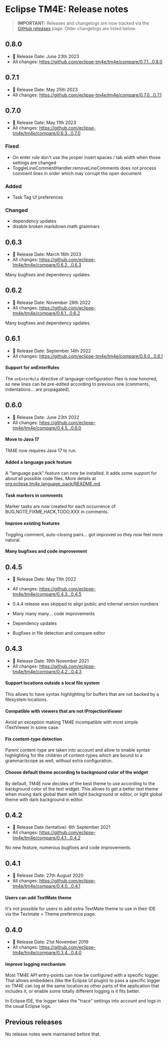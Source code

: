 # Eclipse TM4E: Release notes

> **IMPORTANT:** Releases and changelogs are now tracked via the [GitHub releases](https://github.com/eclipse-tm4e/tm4e/releases) page. Older changelogs are listed below.

## 0.8.0

* 📅 Release Date: June 23th 2023
* All changes: https://github.com/eclipse-tm4e/tm4e/compare/0.7.1...0.8.0


## 0.7.1

* 📅 Release Date: May 25th 2023
* All changes: https://github.com/eclipse-tm4e/tm4e/compare/0.7.0...0.7.1


## 0.7.0

* 📅 Release Date: May 11th 2023
* All changes: https://github.com/eclipse-tm4e/tm4e/compare/0.6.3...0.7.0

### Fixed
- On enter rule don't use the proper insert spaces / tab width when those settings are changed
- ToggleLineCommentHandler.removeLineComments does not process comment lines in order which may corrupt the open document

### Added
- Task Tag UI preferences

### Changed
- dependency updates
- disable broken markdown.math grammars


## 0.6.3

* 📅 Release Date: March 16th 2023
* All changes: https://github.com/eclipse-tm4e/tm4e/compare/0.6.2...0.6.3

Many bugfixes and dependency updates.


## 0.6.2

* 📅 Release Date: November 26th 2022
* All changes: https://github.com/eclipse-tm4e/tm4e/compare/0.6.1...0.6.2

Many bugfixes and dependency updates.

## 0.6.1

* 📅 Release Date: September 14th 2022
* All changes: https://github.com/eclipse-tm4e/tm4e/compare/0.6.0...0.6.1

#### Support for onEnterRules

The `onEnterRule` directive of language-configuration files is now honored, so new lines can be pre-edited according to previous one (comments, indentations... are propagated).

## 0.6.0

* 📅 Release Date: June 23th 2022
* All changes: https://github.com/eclipse-tm4e/tm4e/compare/0.4.5...0.6.0

#### Move to Java 17

TM4E now requires Java 17 to run.

#### Added a language pack feature

A "language pack" feature can now be installed. It adds some support for about all possible code files. More details at [org.eclipse.tm4e.language_pack/README.md](org.eclipse.tm4e.language_pack/README.md).

#### Task markers in comments

Marker tasks are now created for each occurrence of BUG,NOTE,FIXME,HACK,TODO,XXX in comments.

#### Improve existing features

Toggling comment, auto-closing pairs... got improved so they now feel more natural.

#### Many bugfixes and code improvement


## 0.4.5

* 📅 Release Date: May 11th 2022
* All changes: https://github.com/eclipse-tm4e/tm4e/compare/0.4.3...0.4.5
* 0.4.4 release was skipped to align public and internal version numbers


* Many many many... code improvements
* Dependency updates
* Bugfixes in file detection and compare editor

## 0.4.3

* 📅 Release Date: 19th November 2021
* All changes: https://github.com/eclipse-tm4e/tm4e/compare/0.4.2...0.4.3

#### Support locations outside a local file system

This allows to have syntax highlighting for buffers that are not backed by a filesystem locations.

#### Compatible with viewers that are not IProjectionViewer

Avoid an exception making TM4E incompatible with most simple ITextViewer in some case.

#### Fix content-type detection

Parent content-type are taken into account and allow to enable syntax highlighting for the children of content-types which are bound to a grammar/scope as well, without extra configuration.

#### Choose default theme according to background color of the widget

By default, TM4E now decides of the best theme to use according to the background color of the text widget. This allows to get a better text theme when mixing dark global them with light background or editor, or light global theme with dark background in editor.


## 0.4.2

* 📅 Release Date (tentative): 6th September 2021
* All changes: https://github.com/eclipse-tm4e/tm4e/compare/0.4.1...0.4.2

No new feature, numerous bugfixes and code improvements.

## 0.4.1

* 📅 Release Date: 27th August 2020
* All changes: https://github.com/eclipse-tm4e/tm4e/compare/0.4.0...0.4.1

#### Users can add TextMate theme

It's not possible for users to add extra TextMate theme to use in their IDE via the Textmate > Theme preference page.

## 0.4.0

* 📅 Release Date: 21st November 2019
* All changes: https://github.com/eclipse-tm4e/tm4e/compare/0.3.4...0.4.0

#### Improve logging mechanism

Most TM4E API entry-points can now be configured with a specific logger. That allows embedders (like the Eclipse UI plugin) to pass a specific logger so TM4E can log at the same location as other parts of the application that includes it, or enable some totally different logging is it fits better.

In Eclipse IDE, the logger takes the "trace" settings into account and logs in the usual Eclipse logs.

## Previous releases

No release notes were maintained before that.
